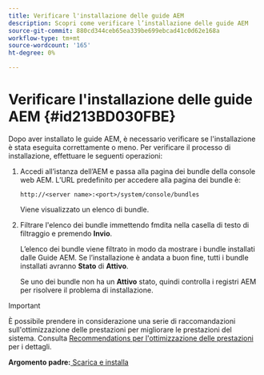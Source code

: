 ```yaml
---
title: Verificare l'installazione delle guide AEM
description: Scopri come verificare l’installazione delle guide AEM
source-git-commit: 880cd344ceb65ea339be699ebcad41c0d62e168a
workflow-type: tm+mt
source-wordcount: '165'
ht-degree: 0%

---
```


# Verificare l&#39;installazione delle guide AEM {#id213BD030FBE}

Dopo aver installato le guide AEM, è necessario verificare se l&#39;installazione è stata eseguita correttamente o meno. Per verificare il processo di installazione, effettuare le seguenti operazioni:

1. Accedi all’istanza dell’AEM e passa alla pagina dei bundle della console web AEM. L’URL predefinito per accedere alla pagina dei bundle è:

   ```http
   http://<server name>:<port>/system/console/bundles
   ```

   Viene visualizzato un elenco di bundle.

1. Filtrare l&#39;elenco dei bundle immettendo fmdita nella casella di testo di filtraggio e premendo **Invio**.

   L’elenco dei bundle viene filtrato in modo da mostrare i bundle installati dalle Guide AEM. Se l’installazione è andata a buon fine, tutti i bundle installati avranno **Stato** di **Attivo**.

   Se uno dei bundle non ha un **Attivo** stato, quindi controlla i registri AEM per risolvere il problema di installazione.


>[!IMPORTANT]
>
> È possibile prendere in considerazione una serie di raccomandazioni sull&#39;ottimizzazione delle prestazioni per migliorare le prestazioni del sistema. Consulta [Recommendations per l&#39;ottimizzazione delle prestazioni](download-install-recommend-perf-optimiz.md#) per i dettagli.

**Argomento padre:**[ Scarica e installa](download-install.md)
